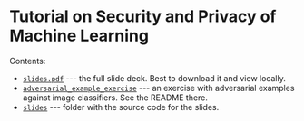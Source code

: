 # Tutorial on Security and Privacy of Machine Learning

Contents:

* [`slides.pdf`](slides.pdf) --- the full slide deck. Best to download it and view locally.
* [`adversarial_example_exercise`](adversarial_example_exercise) --- an exercise with adversarial examples against image classifiers. See the README there.
* [`slides`](slides) --- folder with the source code for the slides.
